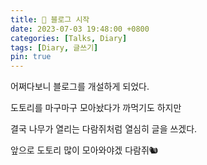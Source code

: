 ```yaml
---
title: 🥜 블로그 시작
date: 2023-07-03 19:48:00 +0800
categories: [Talks, Diary]
tags: [Diary, 글쓰기]
pin: true
---
```


어쩌다보니 블로그를 개설하게 되었다.

도토리를 마구마구 모아놨다가 까먹기도 하지만

결국 나무가 열리는 다람쥐처럼 열심히 글을 쓰겠다.

앞으로 도토리 많이 모아와야겠 다람쥐🐿️
